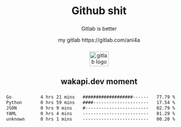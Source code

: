 <h1 align="center">Github shit</h1>

###

<p align="center">Gitlab is better</p>

<p align="center">my gitlab https://gitlab.com/ani4a</p>

###

<div align="center">
  <img src="https://cdn.jsdelivr.net/gh/devicons/devicon/icons/gitlab/gitlab-original.svg" height="40" width="52" alt="gitlab logo"  />
</div>

###

<h2 align="center">wakapi.dev moment</h2>

###

<!--START_SECTION:waka-->

```txt
Go           4 hrs 21 mins   ###################------   77.79 %
Python       0 hrs 59 mins   ####---------------------   17.54 %
JSON         0 hrs 9 mins    #------------------------   02.79 %
YAML         0 hrs 4 mins    -------------------------   01.29 %
unknown      0 hrs 1 mins    -------------------------   00.20 %
```

<!--END_SECTION:waka-->

###

